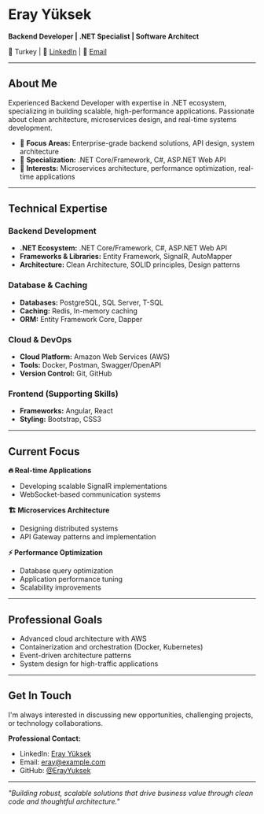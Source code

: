 # Eray Yüksek

**Backend Developer | .NET Specialist | Software Architect**

📍 Turkey | 🔗 [LinkedIn](https://www.linkedin.com/in/eray-y-6a671a322/) | 📧 [Email](mailto:eray@example.com)

---

## About Me

Experienced Backend Developer with expertise in .NET ecosystem, specializing in building scalable, high-performance applications. Passionate about clean architecture, microservices design, and real-time systems development.

- 🎯 **Focus Areas:** Enterprise-grade backend solutions, API design, system architecture
- 🔧 **Specialization:** .NET Core/Framework, C#, ASP.NET Web API
- 🌟 **Interests:** Microservices architecture, performance optimization, real-time applications

---

## Technical Expertise

### Backend Development
- **.NET Ecosystem:** .NET Core/Framework, C#, ASP.NET Web API
- **Frameworks & Libraries:** Entity Framework, SignalR, AutoMapper
- **Architecture:** Clean Architecture, SOLID principles, Design patterns

### Database & Caching
- **Databases:** PostgreSQL, SQL Server, T-SQL
- **Caching:** Redis, In-memory caching
- **ORM:** Entity Framework Core, Dapper

### Cloud & DevOps
- **Cloud Platform:** Amazon Web Services (AWS)
- **Tools:** Docker, Postman, Swagger/OpenAPI
- **Version Control:** Git, GitHub

### Frontend (Supporting Skills)
- **Frameworks:** Angular, React
- **Styling:** Bootstrap, CSS3

---

## Current Focus

**🔥 Real-time Applications**
- Developing scalable SignalR implementations
- WebSocket-based communication systems

**🏗️ Microservices Architecture**
- Designing distributed systems
- API Gateway patterns and implementation

**⚡ Performance Optimization**
- Database query optimization
- Application performance tuning
- Scalability improvements

---

## Professional Goals

- Advanced cloud architecture with AWS
- Containerization and orchestration (Docker, Kubernetes)
- Event-driven architecture patterns
- System design for high-traffic applications

---

## Get In Touch

I'm always interested in discussing new opportunities, challenging projects, or technology collaborations.

**Professional Contact:**
- LinkedIn: [Eray Yüksek](https://www.linkedin.com/in/eray-y-6a671a322/)
- Email: eray@example.com
- GitHub: [@ErayYuksek](https://github.com/ErayYuksek)

---

*"Building robust, scalable solutions that drive business value through clean code and thoughtful architecture."*
